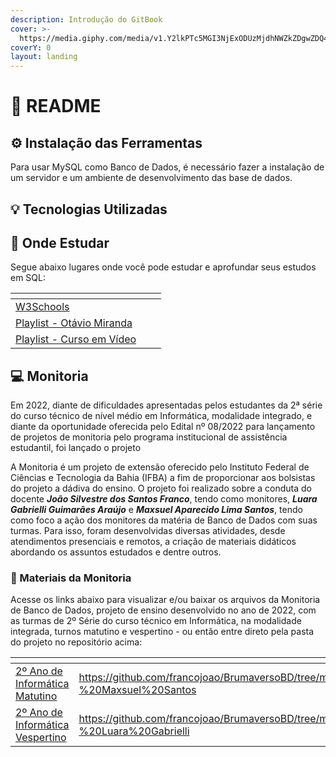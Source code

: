 ```yaml
---
description: Introdução do GitBook
cover: >-
  https://media.giphy.com/media/v1.Y2lkPTc5MGI3NjExODUzMjdhNWZkZDgwZDQ4YjAyYjVjOTAzNjQ3MzhhY2M5OTFlYmNlYSZjdD1n/3ohjUMQWKmu9GbjP4A/giphy.gif
coverY: 0
layout: landing
---
```


# 📜 README

## ⚙ Instalação das Ferramentas

Para usar MySQL como Banco de Dados, é necessário fazer a instalação de um servidor e um ambiente de desenvolvimento das base de dados.

## 💡 Tecnologias Utilizadas

## 💪 Onde Estudar

Segue abaixo lugares onde você pode estudar e aprofundar seus estudos em SQL:

<table data-view="cards"><thead><tr><th></th><th></th><th></th></tr></thead><tbody><tr><td><a href="https://www.w3schools.com/sql/">W3Schools</a></td><td></td><td></td></tr><tr><td><a href="https://www.youtube.com/playlist?list=PLbIBj8vQhvm2WT-pjGS5x7zUzmh4VgvRk">Playlist - Otávio Miranda</a></td><td></td><td></td></tr><tr><td><a href="https://www.youtube.com/playlist?list=PLHz_AreHm4dkBs-795Dsgvau_ekxg8g1r">Playlist - Curso em Vídeo</a></td><td></td><td></td></tr></tbody></table>

## 💻 Monitoria

Em 2022, diante de dificuldades apresentadas pelos estudantes da 2ª série do curso técnico de nível médio em Informática, modalidade integrado, e diante da oportunidade oferecida pelo Edital nº 08/2022 para lançamento de projetos de monitoria pelo programa institucional de assistência estudantil, foi lançado o projeto&#x20;

A Monitoria é um projeto de extensão oferecido pelo Instituto Federal de Ciências e Tecnologia da Bahia (IFBA) a fim de proporcionar aos bolsistas do projeto a dádiva do ensino. O projeto foi realizado sobre a conduta do docente _**João Silvestre dos Santos Franco**_, tendo como monitores, _**Luara Gabrielli Guimarães Araújo**_ e _**Maxsuel Aparecido Lima Santos**_, tendo como foco a ação dos monitores da matéria de Banco de Dados com suas turmas. Para isso, foram desenvolvidas diversas atividades, desde atendimentos presenciais e remotos, a criação de materiais didáticos abordando os assuntos estudados e dentre outros.

### 📕 Materiais da Monitoria

Acesse os links abaixo para visualizar e/ou baixar os arquivos da Monitoria de Banco de Dados, projeto de ensino desenvolvido no ano de 2022, com as turmas de 2º Série do curso técnico em Informática, na modalidade integrada, turnos matutino e vespertino - ou então entre direto pela pasta do projeto no repositório acima:

<table data-card-size="large" data-view="cards"><thead><tr><th></th><th data-hidden data-card-target data-type="content-ref"></th></tr></thead><tbody><tr><td><a href="https://github.com/francojoao/BD/tree/main/Materiais%20da%20Monitoria/2%C2%BA%20Ano%20de%20Inform%C3%A1tica%20Matutino%202022%20-%20Maxsuel%20Santos">2º Ano de Informática Matutino</a></td><td><a href="https://github.com/francojoao/BrumaversoBD/tree/main/Materiais%20da%20Monitoria/2%C2%BA%20Ano%20de%20Inform%C3%A1tica%20Matutino%202022%20-%20Maxsuel%20Santos">https://github.com/francojoao/BrumaversoBD/tree/main/Materiais%20da%20Monitoria/2%C2%BA%20Ano%20de%20Inform%C3%A1tica%20Matutino%202022%20-%20Maxsuel%20Santos</a></td></tr><tr><td><a href="https://github.com/francojoao/BD/tree/main/Materiais%20da%20Monitoria/2%C2%BA%20Ano%20de%20Inform%C3%A1tica%20Vespertino%202022%20-%20Luara%20Gabrielli">2º Ano de Informática Vespertino</a></td><td><a href="https://github.com/francojoao/BrumaversoBD/tree/main/Materiais%20da%20Monitoria/2%C2%BA%20Ano%20de%20Inform%C3%A1tica%20Vespertino%202022%20-%20Luara%20Gabrielli">https://github.com/francojoao/BrumaversoBD/tree/main/Materiais%20da%20Monitoria/2%C2%BA%20Ano%20de%20Inform%C3%A1tica%20Vespertino%202022%20-%20Luara%20Gabrielli</a></td></tr></tbody></table>
